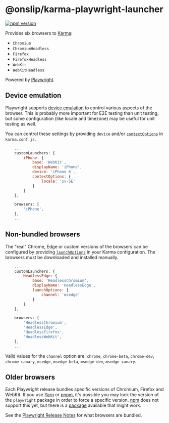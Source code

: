 # @onslip/karma-playwright-launcher

[![npm version](https://badge.fury.io/js/%40onslip%karma-playwright-launcher.svg)](https://badge.fury.io/js/%40onslip%karma-playwright-launcher)

Provides six browsers to [Karma](https://karma-runner.github.io/):

* `Chromium`
* `ChromiumHeadless`
* `Firefox`
* `FirefoxHeadless`
* `WebKit`
* `WebKitHeadless`

Powered by [Playwright](https://github.com/microsoft/playwright).

## Device emulation

Playwright supports [device emulation](https://playwright.dev/docs/emulation) to control various aspects of the browser.
This is probably more important for E2E testing than unit testing, but some configuration (like locale and timezone) may
be useful for unit testing as well.

You can control these settings by providing `device` and/or [`contextOptions`](https://playwright.dev/docs/next/api/class-browser#browsernewcontextoptions) in `karma.conf.js`.

```js
    ...
    customLaunchers: {
        iPhone: {
            base: 'WebKit',
            displayName: 'iPhone',
            device: 'iPhone 6',
            contextOptions: {
                locale: 'sv-SE'
            }
        }
    },

    browsers: [
        'iPhone',
    ],
    ...
```

## Non-bundled browsers

The "real" Chrome, Edge or custom versions of the browsers can be configured by providing
[`launchOptions`](https://playwright.dev/docs/api/class-browsertype#browsertypelaunchoptions) in your Karma
configuration. The browsers must be downloaded and installed manually.

```js
    ...
    customLaunchers: {
        HeadlessEdge: {
            base: 'HeadlessChromium',
            displayName: 'HeadlessEdge',
            launchOptions: {
                channel: 'msedge'
            }
        }
    },

    browsers: [
        'HeadlessChromium',
        'HeadlessEdge',
        'HeadlessFirefox',
        'HeadlessWebKit',
    ],
    ...
```

Valid values for the `channel` option are: `chrome`, `chrome-beta`, `chrome-dev`, `chrome-canary`, `msedge`,
`msedge-beta`, `msedge-dev`, `msedge-canary`.

## Older browsers

Each Playwright release bundles specific versions of Chromium, Firefox and WebKit. If you use
[Yarn](https://classic.yarnpkg.com/en/docs/selective-version-resolutions/) or
[pnpm](https://pnpm.io/package_json#pnpmoverrides), it's possible you may lock the version of the `playwright` package
in order to force a specific version. [npm](https://github.com/npm/rfcs/blob/latest/accepted/0036-overrides.md) does not
support this yet, but there is a [package](https://www.npmjs.com/package/npm-force-resolutions) available that might work.

See the [Playwright Release Notes](https://playwright.dev/versions/) for what browsers are bundled.

